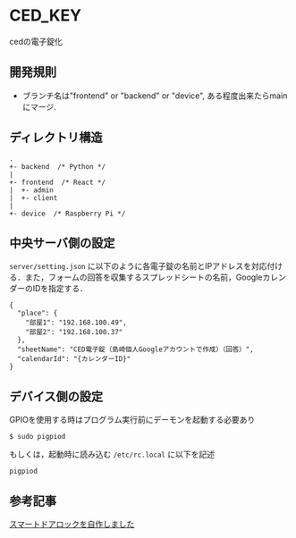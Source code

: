 # CED_KEY
cedの電子錠化

## 開発規則
* ブランチ名は"frontend" or "backend" or "device", ある程度出来たらmainにマージ.

## ディレクトリ構造
```
.
+- backend  /* Python */
|
+- frontend  /* React */
|  +- admin
|  +- client
|
+- device  /* Raspberry Pi */
```


## 中央サーバ側の設定
`server/setting.json` に以下のように各電子錠の名前とIPアドレスを対応付ける．また，フォームの回答を収集するスプレッドシートの名前，GoogleカレンダーのIDを指定する．
```
{
  "place": {
    "部屋1": "192.168.100.49",
    "部屋2": "192.168.100.37"
  },
  "sheetName": "CED電子錠（島崎個人Googleアカウントで作成）（回答）",
  "calendarId": "{カレンダーID}"
}
```


## デバイス側の設定
GPIOを使用する時はプログラム実行前にデーモンを起動する必要あり
```
$ sudo pigpiod
```
もしくは，起動時に読み込む `/etc/rc.local` に以下を記述
```
pigpiod
```

## 参考記事
[スマートドアロックを自作しました](https://ehbtj.com/electronics/diy-smart-lock/)
